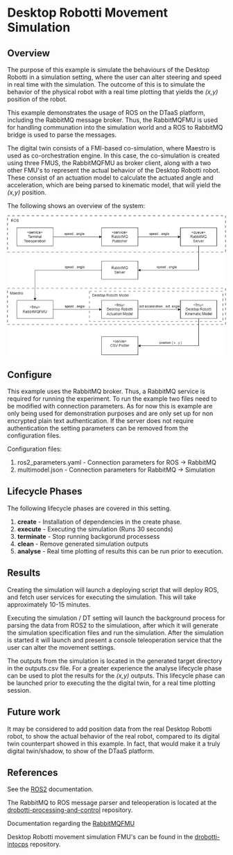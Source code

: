 # Desktop Robotti Movement Simulation

## Overview

The purpose of this example is simulate the behaviours of the Desktop Robotti in a simulation setting, where the user can alter steering and speed in real time with the simulation. The outcome of this is to simulate the behavior of the physical robot with a real time plotting that yields the _(x,y)_ position of the robot.

This example demonstrates the usage of ROS on the DTaaS platform, including the RabbitMQ message broker. Thus, the RabbitMQFMU is used for handling communation into the simulation world and a ROS to RabbitMQ bridge is used to parse the messages.

The digital twin consists of a FMI-based co-simulation, where Maestro is used as co-orchestration engine. In this case, the co-simulation is created using three FMUS, the RabbitMQFMU as broker client, along with a two other FMU's to represent the actual behavior of the Desktop Robotti robot. These consist of an actuation model to calculate the actuated angle and acceleration, which are being parsed to kinematic model, that will yield the _(x,y)_ position.

The following shows an overview of the system:

<div style="text-align: center;">

![Overview](movement_simulation.drawio.png)

</div>

## Configure

This example uses the RabbitMQ broker. Thus, a RabbitMQ service is required for running the experiment. To run the example two files need to be modified with connection parameters. As for now this is example are only being used for demonstration purposes and are only set up for non encrypted plain text authentication. If the server does not require authentication the setting parameters can be removed from the configuration files.

Configuration files:

1. ros2_parameters.yaml     - Connection parameters for ROS -> RabbitMQ
2. multimodel.json          - Connection parameters for RabbitMQ -> Simulation

## Lifecycle Phases

The following lifecycle phases are covered in this setting.

1) __create__ - Installation of dependencies in the create phase.
2) __execute__ - Executing the simulation (Runs 30 seconds)
3) __terminate__ - Stop running backgorund processess
4) __clean__ - Remove generated simulation outputs
5) __analyse__ - Real time plotting of results this can be run prior to execution.

## Results

Creating the simulation will launch a deploying script that will deploy ROS, and fetch user services for executing the simulation. This will take approximately 10-15 minutes.

Executing the simulation / DT setting will launch the background process for parsing the data from ROS2 to the simulatioon, after which it will generate the simulation specification files and run the simulation. After the simulation is started it will launch and present a console teleoperation service that the user can alter the movement settings.

The outputs from the simulation is located in the generated target directory in the outputs.csv file. For a greater experience the analyse lifecycle phase can be used to plot the results for the _(x,y)_ outputs. This lifecycle phase can be launched prior to executing the the digital twin, for a real time plotting session.

## Future work

It may be considered to add position data from the real Desktop Robotti robot, to show the actual behavior of the real robot, compared to its digital twin counterpart showed in this example. In fact, that would make it a truly digital twin/shadow, to show of the DTaaS platform.

## References

See the [ROS2](https://www.ros.org/) documentation.

The RabbitMQ to ROS message parser and teleoperation is located at the [drobotti-processing-and-control](https://gitlab.au.dk/desktop_robotti/drobotti-processing-and-control) repository.

Documentation regarding the [RabbitMQFMU](https://github.com/INTO-CPS-Association/fmu-rabbitmq)

Desktop Robotti movement simulation FMU's can be found in the [drobotti-intocps](https://gitlab.au.dk/desktop_robotti/drobotti-intocps) repository.